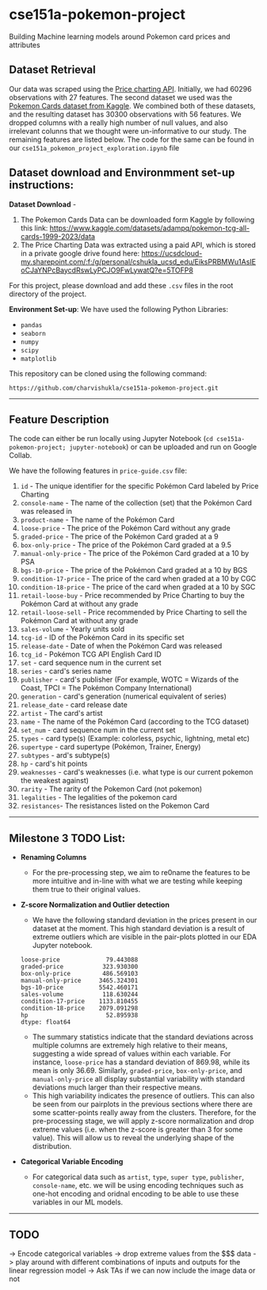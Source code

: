 # cse151a-pokemon-project
Building Machine learning models around Pokemon card prices and attributes

## Dataset Retrieval
Our data was scraped using the [Price charting API](https://www.pricecharting.com/api-documentation). Initially, we had $60296$ observations with $27$ features. The second dataset we used was the [Pokemon Cards dataset from Kaggle](https://www.kaggle.com/datasets/adampq/pokemon-tcg-all-cards-1999-2023/data). We combined both of these datasets, and the resulting dataset has $30300$ observations with $56$ features. We dropped columns with a really high number of null values, and also irrelevant colunns that we thought were un-informative to our study. The remaining features are listed below. The code for the same can be found in our `cse151a_pokemon_project_exploration.ipynb` file

## Dataset download and Environmment set-up instructions:
**Dataset Download** -
1. The Pokemon Cards Data can be downloaded form Kaggle by following this link: https://www.kaggle.com/datasets/adampq/pokemon-tcg-all-cards-1999-2023/data
2. The Price Charting Data was extracted using a paid API, which is stored in a private google drive found here: https://ucsdcloud-my.sharepoint.com/:f:/g/personal/cshukla_ucsd_edu/EiksPRBMWu1AsIEoCJaYNPcBaycdRswLyPCJO9FwLywatQ?e=5TOFP8

For this project, please download and add these `.csv` files in the root directory of the project. 

**Environment Set-up**:
We have used the following Python Libraries:
- `pandas`
- `seaborn`
- `numpy`
- `scipy`
- `matplotlib`

This repository can be cloned using the following command:

```
https://github.com/charvishukla/cse151a-pokemon-project.git
```
---

## Feature Description

The code can either be run locally using Jupyter Notebook (`cd cse151a-pokemon-project; jupyter-notebook`) or can be uploaded and run on Google Collab. 

We have the following features in `price-guide.csv` file:

1. `id` - The unique identifier for the specific Pokémon Card labeled by Price Charting       
2. `console-name` - The name of the collection (set) that the Pokémon Card was released in
3. `product-name` - The name of the Pokémon Card
4. `loose-price` - The price of the Pokémon Card without any grade
5. `graded-price` - The price of the Pokémon Card graded at a 9
6. `box-only-price` - The price of the Pokémon Card graded at a 9.5
7. `manual-only-price` - The price of the Pokémon Card graded at a 10 by PSA
8. `bgs-10-price` - The price of the Pokémon Card graded at a 10 by BGS
9. `condition-17-price` - The price of the card when graded at a 10 by CGC
10. `condition-18-price` - The price of the card when graded at a 10 by SGC
11. `retail-loose-buy` - Price recommended by Price Charting to buy the Pokémon Card at without any grade
12. `retail-loose-sell` - Price recommended by Price Charting to sell the Pokémon Card at without any grade   
13. `sales-volume` - Yearly units sold
14. `tcg-id` - ID of the Pokémon Card in its specific set
15. `release-date` - Date of when the Pokémon Card was released
16. `tcg_id` - Pokémon TCG API English Card ID
17. `set` - card sequence num in the current set
18. `series` - card's series name
19. `publisher` - card's publisher (For example, WOTC = Wizards of the Coast, TPCI = The Pokémon Company International)
20. `generation` - card's generation (numerical equivalent of series)
21. `release_date` - card release date
22. `artist` - The card's artist 
23. `name` - The name of the Pokémon Card (according to the TCG dataset)
24. `set_num` - card sequence num in the current set
25. `types` - card type(s) (Example: colorless, psychic, lightning, metal etc)
26. `supertype` - card supertype (Pokémon, Trainer, Energy)
27. `subtypes` - ard's subtype(s) 
28. `hp` -  card's hit points
29. `weaknesses` - card's weaknesses (i.e. what type is our current pokemon the weakest against)
30. `rarity` - The rarity of the Pokemon Card (not pokemon)
31. `legalities` - The legalities of the pokemon card
32. `resistances`-  The resistances listed on the Pokemon Card 

---
## Milestone 3 TODO List:

- **Renaming Columns**
  - For the pre-processing step, we aim to re0name the features to be more intuitive and in-line with what we are testing while keeping them true to their original values.

- **Z-score Normalization and Outlier detection**
  - We have the following standard deviation in the prices present in our dataset at the moment. This high standard deviation is a result of extreme outliers which are visible in the pair-plots plotted in our EDA Jupyter notebook. 
  ```
  loose-price             79.443088
  graded-price           323.930300
  box-only-price         486.569103
  manual-only-price     3465.324301
  bgs-10-price          5542.460171
  sales-volume           118.630244
  condition-17-price    1133.810455
  condition-18-price    2079.091298
  hp                      52.895938
  dtype: float64
  ```
  - The summary statistics indicate that the standard deviations across multiple columns are extremely high relative to their means, suggesting a wide spread of values within each variable. For instance, `loose-price` has a standard deviation of 869.98, while its mean is only 36.69. Similarly, `graded-price`, `box-only-price`, and `manual-only-price` all display substantial variability with standard deviations much larger than their respective means.
  - This high variability indicates the presence of outliers. This can also be seen from our pairplots in the previous sections where there are some scatter-points really away from the clusters. Therefore, for the pre-processing stage, we will apply z-score normalization and drop extreme values (i.e. when the z-score is greater than 3 for some value). This will allow us to reveal the underlying shape of the distribution. 

- **Categorical Variable Encoding**
  - For categorical data such as `artist`, `type`, `super type`, `publisher`,  `console-name`, etc. we will be using encoding techniques such as one-hot encoding and oridnal encoding to be able to use these variables in our ML models. 



---
## TODO

-> Encode categorical variables 
-> drop extreme values from the $$$ data 
-> play around with different combinations of inputs and outputs for the linear regression model
-> Ask TAs if we can now include the image data or not
